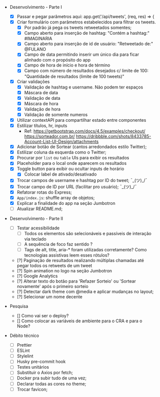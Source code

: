 - Desenvolvimento - Parte I
  - [x] Passar e pegar parâmetros aqui: app.get('/api/tweets', (req, res) => {
  - [x] Criar formulário com parâmetros estabelecidos para filtrar os tweets.
    - [x] Por padrão já pega os tweets retweetados somentes;
    - [x] Campo aberto para inserção de hashtag: "Contém a hashtag:" #IMAGINARIA
    - [x] Campo aberto para inserção de id de usuário: "Retweetado de:" @FULANO
    - [x] Campo de data permitindo inserir um único dia para ficar alinhado com o propósito do app
    - [x] Campo de hora de início e hora de término
    - [x] Campo com número de resultados desejados c/ limite de 100: "Quantidade de resultados (limite de 100 tweets)"
  - [x] Criar validações
    - [x] Validação de hashtag e username. Não podem ter espaços
    - [x] Máscara de data
    - [x] Validação de data
    - [x] Máscara de hora
    - [x] Validação de hora
    - [x] Validação de somente numeros
  - [x] Utilizar contextAPI para compartilhar estado entre componentes
  - [x] Estilizar títulos, hr, inputs
    - Ref: 
      https://getbootstrap.com/docs/4.5/examples/checkout/
      https://sorteador.com.br/
      https://dribbble.com/shots/8433785-Account-List-UI-Design/attachments
  - [x] Adicionar botão de Sortear (cantos arredondados estilo Twitter);
  - [x] Estilizar coluna da esquerda como o Twitter;
  - [x] Procurar por `list` ou `table` UIs para exibir os resultados
  - [x] Placeholder para o local onde aparecem os resultados
  - [x] Toggle button para exibir ou ocultar inputs de horário
    - [x] Colocar label de ativado/desativado
  - [x] Trocar campos de username e hashtag por ID do tweet; ¯\_(ツ)_/¯
  - [x] Trocar campo de ID por URL (facilitar pro usuário); ¯\_(ツ)_/¯
  - [x] Refatorar rotas do Express;
  - [x] `App/index.js`: shuffle array de objetos;
  - [x] Explicar a finalidade do app na seção Jumbotron
  - [ ] Atualizar README.md;

- Desenvolvimento - Parte II
  - [ ] Testar acessibilidade
    - [ ] Todos os elementos são selecionáveis e passíveis de interação via teclado
    - [ ] A sequência de foco faz sentido ?
    - [ ] Tags de alt, title, aria-* foram utilizadas corretamente? Como tecnologias assistivas leem esses rótulos?
  - [?] Paginação de resultados realizando múltiplas chamadas até pegar todos os retweets de um tweet
  - [?] Spin animation no logo na seção Jumbotron
  - [?] Google Analytics
  - [?] Alterar texto do botão para 'Refazer Sorteio' ou 'Sortear novamente' após o primeiro sorteio
  - [?] Detectar dark theme com @media e aplicar mudanças no layout;
  - [?] Selecionar um nome decente

- Pesquisa
  - [] Como vai ser o deploy?
  - [] Como colocar as variáveis de ambiente para o CRA e para o Node?

- Débito técnico
  - [ ] Prettier
  - [ ] ESLint
  - [ ] Stylelint
  - [ ] Husky pre-commit hook
  - [ ] Testes unitários
  - [ ] Substituir o Axios por fetch;
  - [ ] Docker pra subir tudo de uma vez;
  - [ ] Declarar todas as cores no theme;
  - [ ] Trocar favicon;